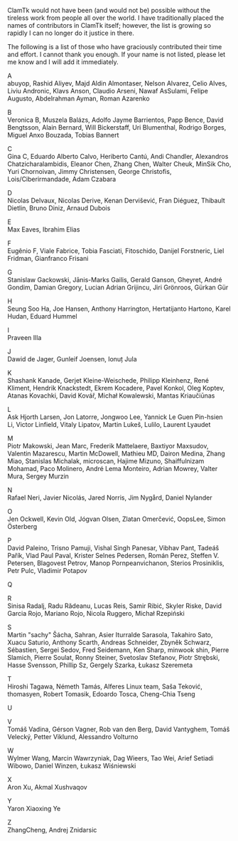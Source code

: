 ClamTk would not have been (and would not be) possible without the tireless work from people all over the world. I have traditionally placed the names of contributors in ClamTk itself; however, the list is growing so rapidly I can no longer do it justice in there.

The following is a list of those who have graciously contributed their time and effort. I cannot thank you enough. If your name is not listed, please let me know and I will add it immediately.<br />

A<br />
abuyop,
Rashid Aliyev,
Majd Aldin Almontaser,
Nelson Alvarez,
Celio Alves,
Liviu Andronic,
Klavs Anson,
Claudio Arseni,
Nawaf AsSulami,
Felipe Augusto,
Abdelrahman Ayman,
Roman Azarenko



B<br />
Veronica B,
Muszela Balázs,
Adolfo Jayme Barrientos,
Papp Bence,
David Bengtsson,
Alain Bernard,
Will Bickerstaff,
Uri Blumenthal,
Rodrigo Borges,
Miguel Anxo Bouzada,
Tobias Bannert



C<br />
Gina C,
Eduardo Alberto Calvo,
Heriberto Cantú,
Andi Chandler,
Alexandros Chatzicharalambidis,
Eleanor Chen,
Zhang Chen,
Walter Cheuk,
MinSik Cho,
Yuri Chornoivan,
Jimmy Christensen,
George Christofis,
Lois/Ciberirmandade,
Adam Czabara


D<br />
Nicolas Delvaux,
Nicolas Derive,
Kenan Dervišević,
Fran Diéguez,
Thibault Dietlin,
Bruno Diniz,
Arnaud Dubois


E<br />
Max Eaves,
Ibrahim Elias


F<br />
Eugênio F,
Viale Fabrice,
Tobia Fasciati,
Fitoschido,
Danijel Forstneric,
Liel Fridman,
Gianfranco Frisani


G<br />
Stanislaw Gackowski,
Jānis-Marks Gailis,
Gerald Ganson,
Gheyret,
André Gondim,
Damian Gregory,
Lucian Adrian Grijincu,
Jiri Grönroos,
Gürkan Gür


H<br />
Seung Soo Ha,
Joe Hansen,
Anthony Harrington,
Hertatijanto Hartono,
Karel Hudan,
Eduard Hummel


I<br />
Praveen Illa


J<br />
Dawid de Jager,
Gunleif Joensen,
Ionuț Jula


K<br />
Shashank Kanade,
Gerjet Kleine-Weischede,
Philipp Kleinhenz,
René Kliment,
Hendrik Knackstedt,
Ekrem Kocadere,
Pavel Konkol,
Oleg Koptev,
Atanas Kovachki,
David Kovář,
Michał Kowalewski,
Mantas Kriaučiūnas


L<br />
Ask Hjorth Larsen,
Jon Latorre,
Jongwoo Lee,
Yannick Le Guen
Pin-hsien Li,
Victor Linfield,
Vitaly Lipatov,
Martin Lukeš,
Lulilo,
Laurent Lyaudet


M<br />
Piotr Makowski,
Jean Marc,
Frederik Mattelaere,
Baxtiyor Maxsudov,
Valentin Mazarescu,
Martin McDowell,
Mathieu MD,
Dairon Medina,
Zhang Miao,
Stanislas Michalak,
microscan,
Hajime Mizuno,
Shaiffulnizam Mohamad,
Paco Molinero,
André Lema Monteiro,
Adrian Mowrey,
Valter Mura,
Sergey Murzin


N<br />
Rafael Neri,
Javier Nicolás,
Jared Norris,
Jim Nygård,
Daniel Nylander


O<br />
Jen Ockwell,
Kevin Old,
Jógvan Olsen,
Zlatan Omerčević,
OopsLee,
Simon Österberg


P<br />
David Paleino,
Trisno Pamuji,
Vishal Singh Panesar,
Vibhav Pant,
Tadeáš Pařík,
Vlad Paul Paval,
Krister Selnes Pedersen,
Román Perez,
Steffen V. Petersen,
Blagovest Petrov,
Manop Pornpeanvichanon,
Sterios Prosiniklis,
Petr Pulc,
Vladimir Potapov


Q<br />


R<br />
Sinisa Radalj,
Radu Rădeanu,
Lucas Reis,
Samir Ribić,
Skyler Riske,
David Garcia Rojo,
Mariano Rojo,
Nicola Ruggero,
Michał Rzepiński


S<br />
Martin "sachy" Šácha,
Sahran,
Asier Iturralde Sarasola,
Takahiro Sato,
Xuacu Saturio,
Anthony Scarth,
Andreas Schneider,
Zbyněk Schwarz,
Sébastien,
Sergei Sedov,
Fred Seidemann,
Ken Sharp,
minwook shin,
Pierre Slamich,
Pierre Soulat,
Ronny Steiner,
Svetoslav Stefanov,
Piotr Strębski,
Hasse Svensson,
Phillip Sz,
Gergely Szarka,
Łukasz Szeremeta


T<br />
Hiroshi Tagawa,
Németh Tamás,
Alferes Linux team,
Saša Teković,
thomasyen,
Robert Tomasik,
Edoardo Tosca,
Cheng-Chia Tseng


U<br />


V<br />
Tomáš Vadina,
Gérson Vagner,
Rob van den Berg,
David Vantyghem,
Tomáš Velecký,
Petter Viklund,
Alessandro Volturno


W<br />
Wylmer Wang,
Marcin Wawrzyniak,
Dag Wieers,
Tao Wei,
Arief Setiadi Wibowo,
Daniel Winzen,
Łukasz Wiśniewski


X<br />
Aron Xu,
Akmal Xushvaqov


Y<br />
Yaron
Xiaoxing Ye

Z<br />
ZhangCheng,
Andrej Znidarsic